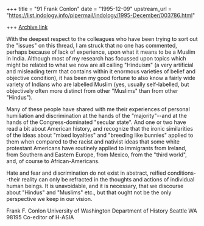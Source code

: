 +++
title = "91 Frank Conlon"
date = "1995-12-09"
upstream_url = "https://list.indology.info/pipermail/indology/1995-December/003786.html"

+++
[Archive link](https://list.indology.info/pipermail/indology/1995-December/003786.html)

With the deepest respect to the colleagues who have been trying to sort 
out the "issues" on this thread, I am struck that no one has commented, 
perhaps because of lack of experience, upon what it means to be a 
Muslim in India.  Although most of my research has focussed upon topics 
which might be related to what we now are all calling "Hinduism" (a very 
artificial and misleading term that contains within it enormous 
varieties of belief and objective condition), it has been my good fortune 
to also know a fairly wide variety of Indians who are labelled Muslim 
(yes, usually self-labelled, but objectively often more distinct from 
other "Muslims" than from other "Hindus").

Many of these people have shared with me their experiences of personal 
humiliation and discrimination at the hands of the "majority"--and at the 
hands of the Congress-dominated "secular state".  And one or two have 
read a bit about American history, and recognize that the ironic 
similarities of the ideas about "mixed loyalties" and "breeding like 
bunnies" applied to them when compared to the racist and nativist ideas 
that some white protestant Americans have routinely applied to immigrants 
from Ireland, from Southern and Eastern Europe, from Mexico, from the "third 
world", and, of course to African-Americans.  

Hate and fear and discrimination do not exist in abstract, reified 
conditions--their reality can only be refracted in the thoughts and 
actions of individual human beings.  It is unavoidable, and it is 
necessary, that we discourse about "Hindus" and "Muslims" etc., but that 
ought not be the only perspective we keep in our vision.

Frank F. Conlon
University of Washington
Department of History
Seattle WA 98195
Co-editor of H-ASIA
<conlon at u.washington.edu>





